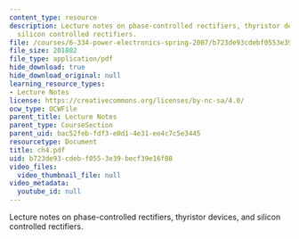 ```yaml
---
content_type: resource
description: Lecture notes on phase-controlled rectifiers, thyristor devices, and
  silicon controlled rectifiers.
file: /courses/6-334-power-electronics-spring-2007/b723de93cdebf0553e39becf39e16f08_ch4.pdf
file_size: 201802
file_type: application/pdf
hide_download: true
hide_download_original: null
learning_resource_types:
- Lecture Notes
license: https://creativecommons.org/licenses/by-nc-sa/4.0/
ocw_type: OCWFile
parent_title: Lecture Notes
parent_type: CourseSection
parent_uid: bac52feb-fdf3-e0d1-4e31-ee4c7c5e3445
resourcetype: Document
title: ch4.pdf
uid: b723de93-cdeb-f055-3e39-becf39e16f08
video_files:
  video_thumbnail_file: null
video_metadata:
  youtube_id: null
---
```

Lecture notes on phase-controlled rectifiers, thyristor devices, and silicon controlled rectifiers.